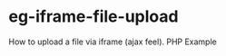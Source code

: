 eg-iframe-file-upload
=====================

How to upload a file via iframe (ajax feel). PHP Example